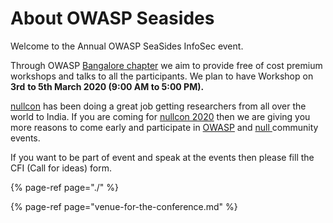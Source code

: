 # About OWASP Seasides

Welcome to the Annual OWASP SeaSides InfoSec event. 

Through OWASP [Bangalore chapter](https://www.owasp.org/index.php/Bangalore) we aim to provide free of cost premium workshops and talks to all the participants. We plan to have Workshop on **3rd** **to 5th March 2020 \(9:00 AM to 5:00 PM\).**

[nullcon](https://nullcon.net/website/) has been doing a great job getting researchers from all over the world to India. If you are coming for [nullcon 2020](https://nullcon.net/website/) then we are giving you more reasons to come early and participate in [OWASP](https://www.owasp.org/index.php/Main_Page) and [null ](https://null.co.in/)community events.

If you want to be part of event and speak at the events then please fill the CFI \(Call for ideas\) form.

{% page-ref page="./" %}

{% page-ref page="venue-for-the-conference.md" %}

 

